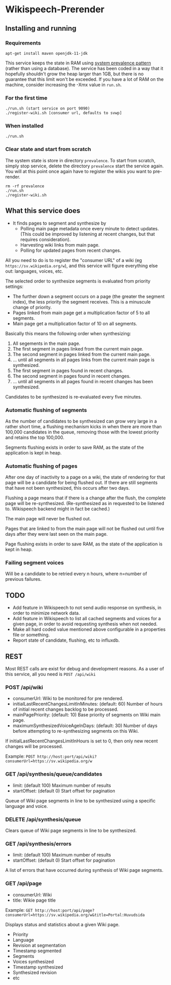 # Wikispeech-Prerender

## Installing and running

### Requirements

```
apt-get install maven openjdk-11-jdk
```

This service keeps the state in RAM using [system prevalence pattern](https://en.wikipedia.org/wiki/System_prevalence) (rather than using a database).
The service has been coded in a way that it hopefully shouldn't grow the heap larger than 1GB,
but there is no guarantee that this limit won't be exceeded. If you have a lot of RAM on the machine,
consider increasing the -Xmx value in ```run.sh```.

### For the first time
```
./run.sh (start service on port 9090)
./register-wiki.sh [consumer url, defaults to svwp]
```


### When installed
```
./run.sh
```

### Clear state and start from scratch

The system state is store in directory ```prevalence```. To start from scratch,
simply stop service, delete the directory ```prevalence``` start the service again.
You will at this point once again have to register the wikis you want to pre-render.

```
rm -rf prevalence
./run.sh
./register-wiki.sh
```


## What this service does

* It finds pages to segment and synthesize by
  * Polling main page metadata once every minute to detect updates. 
    (This could be improved by listening at recent changes, but that requires consideration).
  * Harvesting wiki links from main page.   
  * Polling for updated pages from recent changes.  

All you need to do is to register the "consumer URL" of a wiki (eg ```https://sv.wikipedia.org/w```), and this service will figure everything else out: languages, voices, etc.

The selected order to synthesize segments is evaluated from priority settings:

* The further down a segment occurs on a page (the greater the segment index),
  the less priority the segment receives. This is a minuscule change of priority.
* Pages linked from main page get a multiplication factor of 5 to all segments.
* Main page get a multiplication factor of 10 on all segments. 

Basically this means the following order when synthesizing:
1. All segements in the main page.
2. The first segment in pages linked from the current main page.
3. The second segment in pages linked from the current main page.
4. ... until all segments in all pages links from the current main page is synthesized.
5. The first segment in pages found in recent changes.
6. The second segment in pages found in recent changes.
7. ... until all segments in all pages found in recent changes has been synthesized.

Candidates to be synthesized is re-evaluated every five minutes.

### Automatic flushing of segments

As the number of candidates to be synthesized can grow very large in a rather short time,
a flushing mechanism kicks in when there are more than 100,000 candidates in the queue, 
removing those with the lowest priority and retains the top 100,000.

Segments flushing exists in order to save RAM, as the state of the application is kept in heap.

### Automatic flushing of pages

After one day of inactivity to a page on a wiki, 
the state of rendering for that page will be a candidate for being flushed out.
If there are still segments that have not been synthesized, this occurs after two days.

Flushing a page means that if there is a change after the flush, 
the complete page will be re-synthesized. 
(Re-synthesized as in requested to be listened to. Wikispeech backend might in fact be cached.)

The main page will never be flushed out.

Pages that are linked to from the main page will not be flushed out until five days after they were last seen on the main page.

Page flushing exists in order to save RAM, as the state of the application is kept in heap.
  
### Failing segment voices

Will be a candidate to be retried every n hours, where n=number of previous failures.

## TODO

* Add feature in Wikispeech to not send audio response on synthesis, in order to minimize network data.
* Add feature in Wikispeech to list all cached segments and voices for a given page, in order to avoid requesting synthesis when not needed.
* Make all hard coded value mentioned above configurable in a properties file or something.
* Report state of candidate, flushing, etc to influxdb.

## REST

Most REST calls are exist for debug and development reasons.
As a user of this service, all you need is ```POST /api/wiki```

### POST /api/wiki
* consumerUrl: Wiki to be monitored for pre rendered.
* initialLastRecentChangesLimitInMinutes: (default: 60) Number of hours of initial recent changes backlog to be processed.
* mainPagePriority: (default: 10) Base priority of segments on Wiki main page.
* maximumSynthesizedVoiceAgeInDays: (default: 30) Number of days before attempting to re-synthesizing segments on this Wiki. 

If initialLastRecentChangesLimitInHours is set to 0, then only new recent changes will be processed. 

Example: ```POST http://host:port/api/wiki?consumerUrl=https://sv.wikipedia.org/w```

### GET /api/synthesis/queue/candidates
* limit: (default 100) Maximum number of results 
* startOffset: (default 0) Start offset for pagination

Queue of Wiki page segments in line to be synthesized using a specific language and voice.

### DELETE /api/synthesis/queue

Clears queue of Wiki page segments in line to be synthesized.

### GET /api/synthesis/errors
* limit: (default 100) Maximum number of results
* startOffset: (default 0) Start offset for pagination

A list of errors that have occurred during synthesis of Wiki page segments.

### GET /api/page
* consumerUrl: Wiki
* title: Wikie page title

Example: ```GET http://host:port/api/page?consumerUrl=https://sv.wikipedia.org/w&title=Portal:Huvudsida```

Displays status and statistics about a given Wiki page.
* Priority
* Language
* Revision at segmentation
* Timestamp segmented
* Segments
* Voices synthesized
* Timestamp synthesized
* Synthesized revision
* etc
